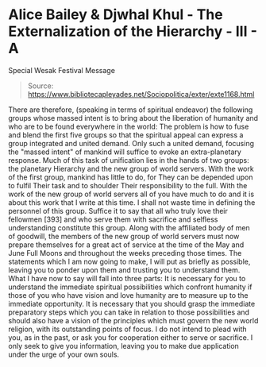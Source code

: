 # Alice Bailey & Djwhal Khul - The Externalization of the Hierarchy - III - A
Special Wesak Festival Message

> Source: https://www.bibliotecapleyades.net/Sociopolitica/exter/exte1168.html

There are therefore, (speaking in terms of spiritual endeavor) the following groups whose massed intent is to bring about the liberation of humanity and who are to be found everywhere in the world:
The problem is how to fuse and blend the first five groups so that the spiritual appeal can express a group integrated and united demand. Only such a united demand, focusing the "massed intent" of mankind will suffice to evoke an extra-planetary response.
Much of this task of unification lies in the hands of two groups: the planetary Hierarchy and the new group of world servers. With the work of the first group, mankind has little to do, for They can be depended upon to fulfil Their task and to shoulder Their responsibility to the full. With the work of the new group of world servers all of you have much to do and it is about this work that I write at this time.
I shall not waste time in defining the personnel of this group. Suffice it to say that all who truly love their fellowmen [393] and who serve them with sacrifice and selfless understanding constitute this group. Along with the affiliated body of men of goodwill, the members of the new group of world servers must now prepare themselves for a great act of service at the time of the May and June Full Moons and throughout the weeks preceding those times.
The statements which I am now going to make, I will put as briefly as possible, leaving you to ponder upon them and trusting you to understand them. What I have now to say will fall into three parts:
It is necessary for you to understand the immediate spiritual possibilities which confront humanity if those of you who have vision and love humanity are to measure up to the immediate opportunity. It is necessary that you should grasp the immediate preparatory steps which you can take in relation to those possibilities and should also have a vision of the principles which must govern the new world religion, with its outstanding points of focus. I do not intend to plead with you, as in the past, or ask you for cooperation either to serve or sacrifice. I only seek to give you information, leaving you to make due application under the urge of your own souls.
